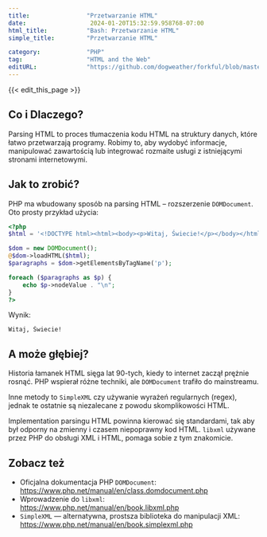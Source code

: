 ```yaml
---
title:                "Przetwarzanie HTML"
date:                  2024-01-20T15:32:59.958768-07:00
html_title:           "Bash: Przetwarzanie HTML"
simple_title:         "Przetwarzanie HTML"

category:             "PHP"
tag:                  "HTML and the Web"
editURL:              "https://github.com/dogweather/forkful/blob/master/content/pl/php/parsing-html.md"
---
```


{{< edit_this_page >}}

## Co i Dlaczego?
Parsing HTML to proces tłumaczenia kodu HTML na struktury danych, które łatwo przetwarzają programy. Robimy to, aby wydobyć informacje, manipulować zawartością lub integrować rozmaite usługi z istniejącymi stronami internetowymi.

## Jak to zrobić?
PHP ma wbudowany sposób na parsing HTML – rozszerzenie `DOMDocument`. Oto prosty przykład użycia:

```php
<?php
$html = '<!DOCTYPE html><html><body><p>Witaj, Świecie!</p></body></html>';

$dom = new DOMDocument();
@$dom->loadHTML($html);
$paragraphs = $dom->getElementsByTagName('p');

foreach ($paragraphs as $p) {
    echo $p->nodeValue . "\n";
}
?>
```
Wynik:
```
Witaj, Świecie!
```

## A może głębiej?

Historia łamanek HTML sięga lat 90-tych, kiedy to internet zaczął prężnie rosnąć. PHP wspierał różne techniki, ale `DOMDocument` trafiło do mainstreamu.

Inne metody to `SimpleXML` czy używanie wyrażeń regularnych (regex), jednak te ostatnie są niezalecane z powodu skomplikowości HTML.

Implementation parsingu HTML powinna kierować się standardami, tak aby był odporny na zmienny i czasem niepoprawny kod HTML. `libxml` używane przez PHP do obsługi XML i HTML, pomaga sobie z tym znakomicie.

## Zobacz też

- Oficjalna dokumentacja PHP `DOMDocument`: https://www.php.net/manual/en/class.domdocument.php
- Wprowadzenie do `libxml`: https://www.php.net/manual/en/book.libxml.php
- `SimpleXML` — alternatywna, prostsza biblioteka do manipulacji XML: https://www.php.net/manual/en/book.simplexml.php
